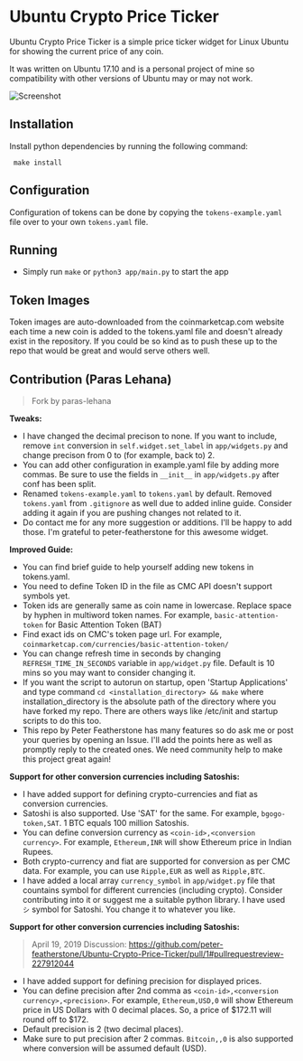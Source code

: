 # Ubuntu Crypto Price Ticker

Ubuntu Crypto Price Ticker is a simple price ticker widget for Linux Ubuntu
for showing the current price of any coin.

It was written on Ubuntu 17.10 and is a personal project of mine so
compatibility with other versions of Ubuntu may or may not work.

![Screenshot](https://raw.github.com/peter-featherstone/Ubuntu-Crypto-Price-Ticker/master/static/example.png)

## Installation
Install python dependencies by running the following command:
```
 make install
```
## Configuration
Configuration of tokens can be done by copying the `tokens-example.yaml` file
over to your own `tokens.yaml` file.

## Running
* Simply run `make` or `python3 app/main.py` to start the app

## Token Images
Token images are auto-downloaded from the coinmarketcap.com website each time
a new coin is added to the tokens.yaml file and doesn't already exist in the
repository. If you could be so kind as to push these up to the repo that would
be great and would serve others well.

## Contribution (Paras Lehana)

> Fork by paras-lehana

**Tweaks:**

* I have changed the decimal precison to none. If you want to include, remove `int` conversion in `self.widget.set_label` in `app/widgets.py` and change precison from 0 to (for example, back to) 2.
* You can add other configuration in example.yaml file by adding more commas. Be sure to use the fields in `__init__` in `app/widgets.py` after conf has been split. 
* Renamed `tokens-example.yaml` to `tokens.yaml` by default. Removed `tokens.yaml` from `.gitignore` as well due to added inline guide. Consider adding it again if you are pushing changes not related to it. 
* Do contact me for any more suggestion or additions. I'll be happy to add those. I'm grateful to peter-featherstone for this awesome widget.  

**Improved Guide:**

* You can find brief guide to help yourself adding new tokens in tokens.yaml.
* You need to define Token ID in the file as CMC API doesn't support symbols yet. 
* Token ids are generally same as coin name in lowercase. Replace space by hyphen in multiword token names. For example, `basic-attention-token` for Basic Attention Token (BAT)
* Find exact ids on CMC's token page url. For example, `coinmarketcap.com/currencies/basic-attention-token/`
* You can change refresh time in seconds by changing `REFRESH_TIME_IN_SECONDS` variable in `app/widget.py` file. Default is 10 mins so you may want to consider changing it. 
* If you want the script to autorun on startup, open 'Startup Applications' and type command `cd <installation_directory> && make` where installation_directory is the absolute path of the directory where you have forked my repo. There are others ways like /etc/init and startup scripts to do this too. 
* This repo by Peter Featherstone has many features so do ask me or post your queries by opening an Issue. I'll add the points here as well as promptly reply to the created ones. We need community help to make this project great again!


**Support for other conversion currencies including Satoshis:**

* I have added support for defining crypto-currencies and fiat as conversion currencies.
* Satoshi is also supported. Use 'SAT' for the same. For example, `bgogo-token,SAT`. 1 BTC equals 100 million Satoshis.
* You can define conversion currency as `<coin-id>,<conversion currency>`. For example, `Ethereum,INR` will show Ethereum price in Indian Rupees. 
* Both crypto-currency and fiat are supported for conversion as per CMC data. For example, you can use `Ripple,EUR` as well as `Ripple,BTC`.
* I have added a local array `currency_symbol` in `app/widget.py` file that countains symbol for different currencies (including crypto). Consider contributing into it or suggest me a suitable python library. I have used `シ` symbol for Satoshi. You change it to whatever you like. 

**Support for other conversion currencies including Satoshis:**

> April 19, 2019
> Discussion: https://github.com/peter-featherstone/Ubuntu-Crypto-Price-Ticker/pull/1#pullrequestreview-227912044

* I have added support for defining precision for displayed prices. 
* You can define precision after 2nd comma as `<coin-id>,<conversion currency>,<precision>`. For example, `Ethereum,USD,0` will show Ethereum price in US Dollars with 0 decimal places. So, a price of $172.11 will round off to $172.
* Default precision is 2 (two decimal places). 
* Make sure to put precision after 2 commas. `Bitcoin,,0` is also supported where conversion will be assumed default (USD).
